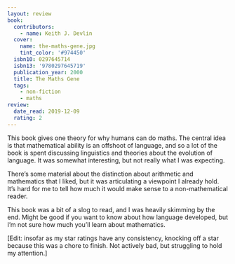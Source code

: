 ```yaml
---
layout: review
book:
  contributors:
    - name: Keith J. Devlin
  cover:
    name: the-maths-gene.jpg
    tint_color: '#974450'
  isbn10: 0297645714
  isbn13: '9780297645719'
  publication_year: 2000
  title: The Maths Gene
  tags:
    - non-fiction
    - maths
review:
  date_read: 2019-12-09
  rating: 2
---
```


This book gives one theory for why humans can do maths. The central idea is that mathematical ability is an offshoot of language, and so a lot of the book is spent discussing linguistics and theories about the evolution of language. It was somewhat interesting, but not really what I was expecting.

There’s some material about the distinction about arithmetic and mathematics that I liked, but it was articulating a viewpoint I already hold. It’s hard for me to tell how much it would make sense to a non-mathematical reader.

This book was a bit of a slog to read, and I was heavily skimming by the end. Might be good if you want to know about how language developed, but I’m not sure how much you’ll learn about mathematics.

[Edit: insofar as my star ratings have any consistency, knocking off a star because this was a chore to finish. Not actively bad, but struggling to hold my attention.]

